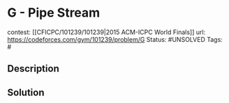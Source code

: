# G - Pipe Stream

contest: [[CFICPC/101239/101239|2015 ACM-ICPC World Finals]]
url: https://codeforces.com/gym/101239/problem/G
Status: #UNSOLVED
Tags: #

## Description

## Solution

